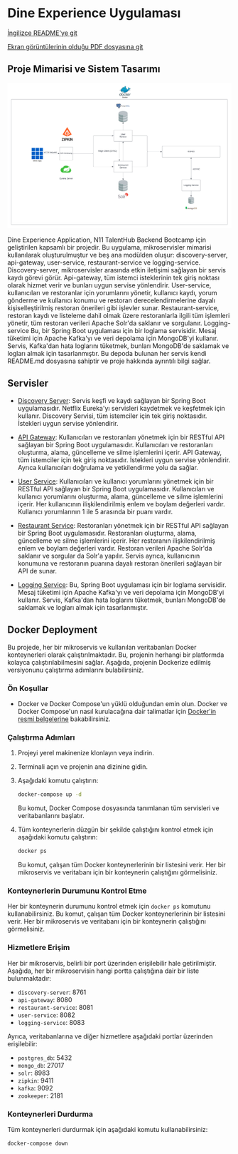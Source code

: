 # Dine Experience Uygulaması

[İngilizce README'ye git](README.md)

[Ekran görüntülerinin olduğu PDF dosyasına git](./dineXperienceApp.pdf)

## Proje Mimarisi ve Sistem Tasarımı

[![Dine Experience Uygulaması Mimarisi](./img/n11_talenthub_final_project_design.png)](./img/n11_talenthub_final_project_design.png)

Dine Experience Application, N11 TalentHub Backend Bootcamp için geliştirilen kapsamlı bir projedir. Bu uygulama, mikroservisler mimarisi kullanılarak oluşturulmuştur ve beş ana modülden oluşur: discovery-server, api-gateway, user-service, restaurant-service ve logging-service. Discovery-server, mikroservisler arasında etkin iletişimi sağlayan bir servis kaydı görevi görür. Api-gateway, tüm istemci isteklerinin tek giriş noktası olarak hizmet verir ve bunları uygun servise yönlendirir. User-service, kullanıcıları ve restoranlar için yorumlarını yönetir, kullanıcı kaydı, yorum gönderme ve kullanıcı konumu ve restoran derecelendirmelerine dayalı kişiselleştirilmiş restoran önerileri gibi işlevler sunar. Restaurant-service, restoran kaydı ve listeleme dahil olmak üzere restoranlarla ilgili tüm işlemleri yönetir, tüm restoran verileri Apache Solr'da saklanır ve sorgulanır. Logging-service Bu, bir Spring Boot uygulaması için bir loglama servisidir. Mesaj tüketimi için Apache Kafka'yı ve veri depolama için MongoDB'yi kullanır. Servis, Kafka'dan hata loglarını tüketmek, bunları MongoDB'de saklamak ve logları almak için tasarlanmıştır. Bu depoda bulunan her servis kendi README.md dosyasına sahiptir ve proje hakkında ayrıntılı bilgi sağlar. 

## Servisler

- [Discovery Server](./discovery-server/README.md): Servis keşfi ve kaydı sağlayan bir Spring Boot uygulamasıdır. Netflix Eureka'yı servisleri kaydetmek ve keşfetmek için kullanır. Discovery Servisi, tüm istemciler için tek giriş noktasıdır. İstekleri uygun servise yönlendirir.

- [API Gateway](./api-gateway/README.md): Kullanıcıları ve restoranları yönetmek için bir RESTful API sağlayan bir Spring Boot uygulamasıdır. Kullanıcıları ve restoranları oluşturma, alama, güncelleme ve silme işlemlerini içerir. API Gateway, tüm istemciler için tek giriş noktasıdır. İstekleri uygun servise yönlendirir. Ayrıca kullanıcıları doğrulama ve yetkilendirme yolu da sağlar.

- [User Service](./user-service/README.md): Kullanıcıları ve kullanıcı yorumlarını yönetmek için bir RESTful API sağlayan bir Spring Boot uygulamasıdır. Kullanıcıları ve kullanıcı yorumlarını oluşturma, alama, güncelleme ve silme işlemlerini içerir. Her kullanıcının ilişkilendirilmiş enlem ve boylam değerleri vardır. Kullanıcı yorumlarının 1 ile 5 arasında bir puanı vardır.

- [Restaurant Service](./restaurant-service/README.md): Restoranları yönetmek için bir RESTful API sağlayan bir Spring Boot uygulamasıdır. Restoranları oluşturma, alama, güncelleme ve silme işlemlerini içerir. Her restoranın ilişkilendirilmiş enlem ve boylam değerleri vardır. Restoran verileri Apache Solr'da saklanır ve sorgular da Solr'a yapılır. Servis ayrıca, kullanıcının konumuna ve restoranın puanına dayalı restoran önerileri sağlayan bir API de sunar.

- [Logging Service](./logging-service/README.md): Bu, Spring Boot uygulaması için bir loglama servisidir. Mesaj tüketimi için Apache Kafka'yı ve veri depolama için MongoDB'yi kullanır. Servis, Kafka'dan hata loglarını tüketmek, bunları MongoDB'de saklamak ve logları almak için tasarlanmıştır.

## Docker Deployment

Bu projede, her bir mikroservis ve kullanılan veritabanları Docker konteynerleri olarak çalıştırılmaktadır. Bu, projenin herhangi bir platformda kolayca çalıştırılabilmesini sağlar. Aşağıda, projenin Dockerize edilmiş versiyonunu çalıştırma adımlarını bulabilirsiniz.

### Ön Koşullar

- Docker ve Docker Compose'un yüklü olduğundan emin olun. Docker ve Docker Compose'un nasıl kurulacağına dair talimatlar için [Docker'in resmi belgelerine](https://docs.docker.com/get-docker/) bakabilirsiniz.

### Çalıştırma Adımları

1. Projeyi yerel makinenize klonlayın veya indirin.

2. Terminali açın ve projenin ana dizinine gidin.

3. Aşağıdaki komutu çalıştırın:

    ```bash
    docker-compose up -d
    ```

   Bu komut, Docker Compose dosyasında tanımlanan tüm servisleri ve veritabanlarını başlatır.

4. Tüm konteynerlerin düzgün bir şekilde çalıştığını kontrol etmek için aşağıdaki komutu çalıştırın:

    ```bash
    docker ps
    ```

   Bu komut, çalışan tüm Docker konteynerlerinin bir listesini verir. Her bir mikroservis ve veritabanı için bir konteynerin çalıştığını görmelisiniz.

### Konteynerlerin Durumunu Kontrol Etme

Her bir konteynerin durumunu kontrol etmek için `docker ps` komutunu kullanabilirsiniz. Bu komut, çalışan tüm Docker konteynerlerinin bir listesini verir. Her bir mikroservis ve veritabanı için bir konteynerin çalıştığını görmelisiniz.

### Hizmetlere Erişim

Her bir mikroservis, belirli bir port üzerinden erişilebilir hale getirilmiştir. Aşağıda, her bir mikroservisin hangi portta çalıştığına dair bir liste bulunmaktadır:

- `discovery-server`: 8761
- `api-gateway`: 8080
- `restaurant-service`: 8081
- `user-service`: 8082
- `logging-service`: 8083

Ayrıca, veritabanlarına ve diğer hizmetlere aşağıdaki portlar üzerinden erişilebilir:

- `postgres_db`: 5432
- `mongo_db`: 27017
- `solr`: 8983
- `zipkin`: 9411
- `kafka`: 9092
- `zookeeper`: 2181

### Konteynerleri Durdurma

Tüm konteynerleri durdurmak için aşağıdaki komutu kullanabilirsiniz:

```bash
docker-compose down
```
